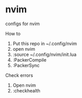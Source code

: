 # nvim
configs for nvim

How to
1) Put this repo in ~/.config/nvim
2) open nvim
3) :source ~/.config/nvim/init.lua
4) :PackerCompile
5) :PackerSync

Check errors
1) Open nvim
2) :checkhealth
